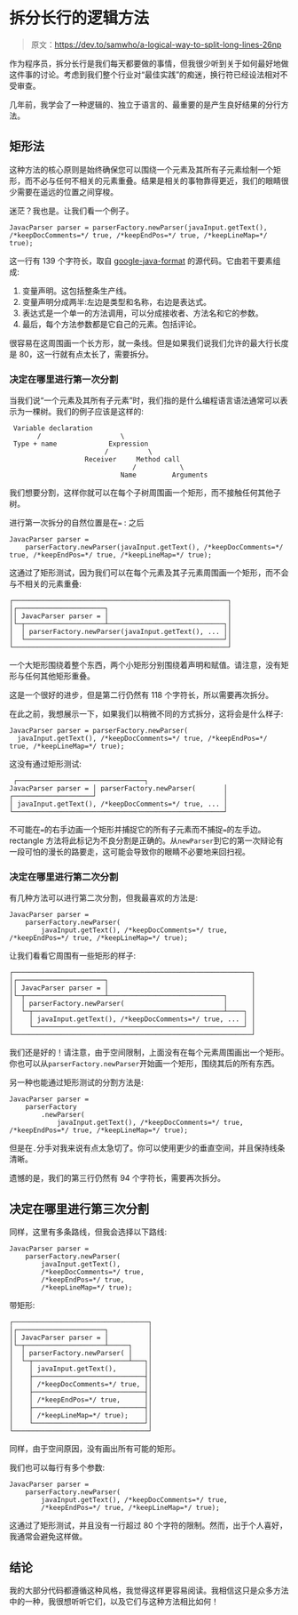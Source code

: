 # 拆分长行的逻辑方法

> 原文：<https://dev.to/samwho/a-logical-way-to-split-long-lines-26np>

作为程序员，拆分长行是我们每天都要做的事情，但我很少听到关于如何最好地做这件事的讨论。考虑到我们整个行业对“最佳实践”的痴迷，换行符已经设法相对不受审查。

几年前，我学会了一种逻辑的、独立于语言的、最重要的是产生良好结果的分行方法。

## 矩形法

这种方法的核心原则是始终确保您可以围绕一个元素及其所有子元素绘制一个矩形，而不必与任何不相关的元素重叠。结果是相关的事物靠得更近，我们的眼睛很少需要在遥远的位置之间穿梭。

迷茫？我也是。让我们看一个例子。

```
JavacParser parser = parserFactory.newParser(javaInput.getText(), /*keepDocComments=*/ true, /*keepEndPos=*/ true, /*keepLineMap=*/ true); 
```

这一行有 139 个字符长，取自 [google-java-format](https://github.com/google/google-java-format/blob/64242e17f5478eb07a2ca7e409382271765f2524/core/src/main/java/com/google/googlejavaformat/java/Formatter.java#L140-L145) 的源代码。它由若干要素组成:

1.  变量声明。这包括整条生产线。
2.  变量声明分成两半:左边是类型和名称，右边是表达式。
3.  表达式是一个单一的方法调用，可以分成接收者、方法名和它的参数。
4.  最后，每个方法参数都是它自己的元素。包括评论。

很容易在这周围画一个长方形，就一条线。但是如果我们说我们允许的最大行长度是 80，这一行就有点太长了，需要拆分。

### 决定在哪里进行第一次分割

当我们说“一个元素及其所有子元素”时，我们指的是什么编程语言语法通常可以表示为一棵树。我们的例子应该是这样的:

```
 Variable declaration                                                                                                         
       /                    \                                                                                                        
 Type + name             Expression                                                                                                  
                        /          \                                                                                                 
                   Receiver     Method call                                                                                          
                               /           \                                                                                         
                            Name         Arguments 
```

我们想要分割，这样你就可以在每个子树周围画一个矩形，而不接触任何其他子树。

进行第一次拆分的自然位置是在`=` :
之后

```
JavacParser parser =
    parserFactory.newParser(javaInput.getText(), /*keepDocComments=*/ true, /*keepEndPos=*/ true, /*keepLineMap=*/ true); 
```

这通过了矩形测试，因为我们可以在每个元素及其子元素周围画一个矩形，而不会与不相关的元素重叠:

```
┌──────────────────────────────────────────────────────┐
│┌──────────────────────┐                              │
││ JavacParser parser = │                              │
│└─┬────────────────────┴─────────────────────────────┐│
│  │ parserFactory.newParser(javaInput.getText(), ... ││
│  └──────────────────────────────────────────────────┘│
└──────────────────────────────────────────────────────┘ 
```

一个大矩形围绕着整个东西，两个小矩形分别围绕着声明和赋值。请注意，没有矩形与任何其他矩形重叠。

这是一个很好的进步，但是第二行仍然有 118 个字符长，所以需要再次拆分。

在此之前，我想展示一下，如果我们以稍微不同的方式拆分，这将会是什么样子:

```
JavacParser parser = parserFactory.newParser(
  javaInput.getText(), /*keepDocComments=*/ true, /*keepEndPos=*/ true, /*keepLineMap=*/ true); 
```

这没有通过矩形测试:

```
 ┌────────────────────────────────┐     
JavacParser parser = │ parserFactory.newParser(       │
┌────────────────────┘                                │
│ javaInput.getText(), /*keepDocComments=*/ true, ... │
└─────────────────────────────────────────────────────┘ 
```

不可能在`=`的右手边画一个矩形并捕捉它的所有子元素而不捕捉`=`的左手边。rectangle 方法将此标记为不良分割是正确的。从`newParser`到它的第一次辩论有一段可怕的漫长的路要走，这可能会导致你的眼睛不必要地来回扫视。

### 决定在哪里进行第二次分割

有几种方法可以进行第二次分割，但我最喜欢的方法是:

```
JavacParser parser =
    parserFactory.newParser(
        javaInput.getText(), /*keepDocComments=*/ true, /*keepEndPos=*/ true, /*keepLineMap=*/ true); 
```

让我们看看它周围有一些矩形的样子:

```
┌────────────────────────────────────────────────────────────┐
│┌──────────────────────┐                                    │
││ JavacParser parser = │                                    │
│└─┬────────────────────┴─────────────────────────────┐      │
│  │ parserFactory.newParser(                         │      │
│  └─┬────────────────────────────────────────────────┴────┐ │
│    │ javaInput.getText(), /*keepDocComments=*/ true, ... │ │
│    └─────────────────────────────────────────────────────┘ │
└────────────────────────────────────────────────────────────┘ 
```

我们还是好的！请注意，由于空间限制，上面没有在每个元素周围画出一个矩形。你也可以从`parserFactory.newParser`开始画一个矩形，围绕其后的所有东西。

另一种也能通过矩形测试的分割方法是:

```
JavacParser parser =
    parserFactory
        .newParser(
            javaInput.getText(), /*keepDocComments=*/ true, /*keepEndPos=*/ true, /*keepLineMap=*/ true); 
```

但是在`.`分手对我来说有点太急切了。你可以使用更少的垂直空间，并且保持线条清晰。

遗憾的是，我们的第三行仍然有 94 个字符长，需要再次拆分。

## 决定在哪里进行第三次分割

同样，这里有多条路线，但我会选择以下路线:

```
JavacParser parser =
    parserFactory.newParser(
        javaInput.getText(),
        /*keepDocComments=*/ true,
        /*keepEndPos=*/ true,
        /*keepLineMap=*/ true); 
```

带矩形:

```
┌──────────────────────────────────┐
│┌──────────────────────┐          │
││ JavacParser parser = │          │
│└─┬────────────────────┴─────┐    │
│  │ parserFactory.newParser( │    │
│  └─┬────────────────────────┴───┐│
│    │ javaInput.getText(),       ││
│    ├────────────────────────────┤│
│    │ /*keepDocComments=*/ true, ││
│    ├────────────────────────────┤│
│    │ /*keepEndPos=*/ true,      ││
│    ├────────────────────────────┤│
│    │ /*keepLineMap=*/ true);    ││
│    └────────────────────────────┘│
└──────────────────────────────────┘ 
```

同样，由于空间原因，没有画出所有可能的矩形。

我们也可以每行有多个参数:

```
JavacParser parser =
    parserFactory.newParser(
        javaInput.getText(), /*keepDocComments=*/ true,
        /*keepEndPos=*/ true, /*keepLineMap=*/ true); 
```

这通过了矩形测试，并且没有一行超过 80 个字符的限制。然而，出于个人喜好，我通常会避免这样做。

## 结论

我的大部分代码都遵循这种风格，我觉得这样更容易阅读。我相信这只是众多方法中的一种，我很想听听它们，以及它们与这种方法相比如何！
